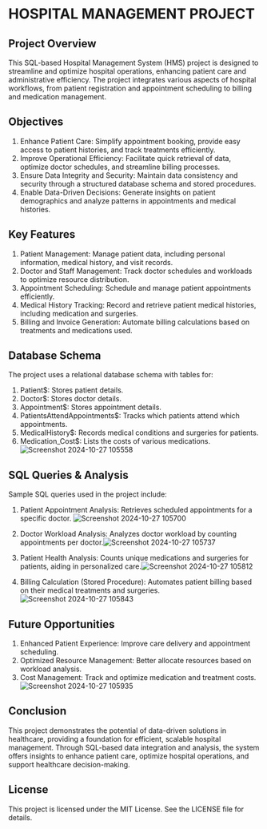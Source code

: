  # HOSPITAL MANAGEMENT PROJECT
## Project Overview
This SQL-based Hospital Management System (HMS) project is designed to streamline and optimize hospital operations, enhancing patient care and administrative efficiency. The project integrates various aspects of hospital workflows, from patient registration and appointment scheduling to billing and medication management.

## Objectives
1. Enhance Patient Care: Simplify appointment booking, provide easy access to patient histories, and track treatments efficiently.
2. Improve Operational Efficiency: Facilitate quick retrieval of data, optimize doctor schedules, and streamline billing processes.
3. Ensure Data Integrity and Security: Maintain data consistency and security through a structured database schema and stored procedures.
4. Enable Data-Driven Decisions: Generate insights on patient demographics and analyze patterns in appointments and medical histories.
## Key Features
1. Patient Management: Manage patient data, including personal information, medical history, and visit records.
2. Doctor and Staff Management: Track doctor schedules and workloads to optimize resource distribution.
3. Appointment Scheduling: Schedule and manage patient appointments efficiently.
4. Medical History Tracking: Record and retrieve patient medical histories, including medication and surgeries.
5. Billing and Invoice Generation: Automate billing calculations based on treatments and medications used.
## Database Schema
The project uses a relational database schema with tables for:

1. Patient$: Stores patient details.
2. Doctor$: Stores doctor details.
3. Appointment$: Stores appointment details.
4. PatientsAttendAppointments$: Tracks which patients attend which appointments.
5. MedicalHistory$: Records medical conditions and surgeries for patients.
6. Medication_Cost$: Lists the costs of various medications.
![Screenshot 2024-10-27 105558](https://github.com/user-attachments/assets/e1a3d840-ad87-4d02-8cde-8205cc2ac316)

## SQL Queries & Analysis
Sample SQL queries used in the project include:

1. Patient Appointment Analysis: Retrieves scheduled appointments for a specific doctor. 
![Screenshot 2024-10-27 105700](https://github.com/user-attachments/assets/d488c3bc-f59b-4328-926f-5a879e43a77e)

2. Doctor Workload Analysis: Analyzes doctor workload by counting appointments per doctor.![Screenshot 2024-10-27 105737](https://github.com/user-attachments/assets/73c5d4aa-c66a-403d-a511-ddcea19e441c)

3. Patient Health Analysis: Counts unique medications and surgeries for patients, aiding in personalized care.![Screenshot 2024-10-27 105812](https://github.com/user-attachments/assets/f66c1dd7-b108-4b22-94a2-be9781d89063)

4. Billing Calculation (Stored Procedure): Automates patient billing based on their medical treatments and surgeries.![Screenshot 2024-10-27 105843](https://github.com/user-attachments/assets/46136d51-ee83-441f-b452-c52f49fbb3d2)

## Future Opportunities
1. Enhanced Patient Experience: Improve care delivery and appointment scheduling.
2. Optimized Resource Management: Better allocate resources based on workload analysis.
3. Cost Management: Track and optimize medication and treatment costs.![Screenshot 2024-10-27 105935](https://github.com/user-attachments/assets/166aac88-82e3-40b7-8970-ce1f98b213aa)

## Conclusion
This project demonstrates the potential of data-driven solutions in healthcare, providing a foundation for efficient, scalable hospital management. Through SQL-based data integration and analysis, the system offers insights to enhance patient care, optimize hospital operations, and support healthcare decision-making.
## License
This project is licensed under the MIT License. See the LICENSE file for details.

